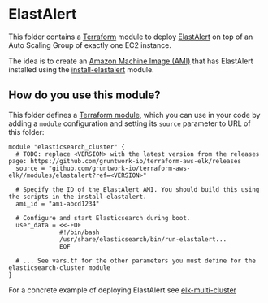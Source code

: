 # ElastAlert

This folder contains a [Terraform](https://www.terraform.io/) module to deploy [ElastAlert](https://github.com/Yelp/elastalert)
on top of an Auto Scaling Group of exactly one EC2 instance.

The idea is to create an [Amazon Machine Image (AMI)](http://docs.aws.amazon.com/AWSEC2/latest/UserGuide/AMIs.html)
that has ElastAlert installed using the [install-elastalert](/modules/install-elastalert) module.

## How do you use this module?

This folder defines a [Terraform module](https://www.terraform.io/docs/modules/usage.html), which you can use in your
code by adding a `module` configuration and setting its `source` parameter to URL of this folder:

```hcl
module "elasticsearch_cluster" {
  # TODO: replace <VERSION> with the latest version from the releases page: https://github.com/gruntwork-io/terraform-aws-elk/releases
  source = "github.com/gruntwork-io/terraform-aws-elk//modules/elastalert?ref=<VERSION>"

  # Specify the ID of the ElastAlert AMI. You should build this using the scripts in the install-elastalert.
  ami_id = "ami-abcd1234"

  # Configure and start Elasticsearch during boot.
  user_data = <<-EOF
              #!/bin/bash
              /usr/share/elasticsearch/bin/run-elastalert...
              EOF

  # ... See vars.tf for the other parameters you must define for the elasticsearch-cluster module
}
```

For a concrete example of deploying ElastAlert see [elk-multi-cluster](/examples/elk-multi-cluster)
